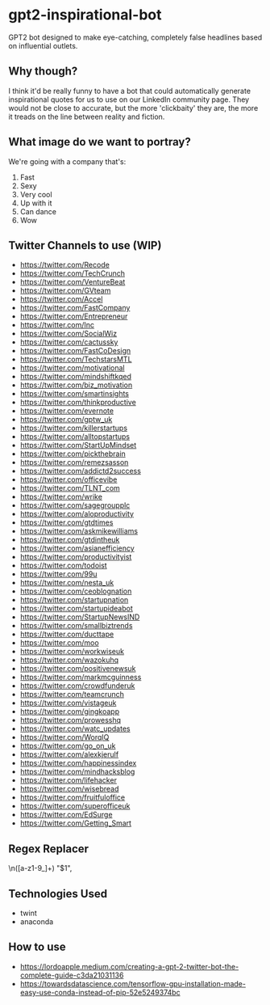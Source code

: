 # gpt2-inspirational-bot

GPT2 bot designed to make eye-catching, completely false headlines based on influential outlets.

## Why though?

I think it'd be really funny to have a bot that could automatically generate inspirational quotes for us to use on our LinkedIn community page. They would not be close to accurate, but the more 'clickbaity' they are, the more it treads on the line between reality and fiction.

## What image do we want to portray?

We're going with a company that's:

1. Fast
2. Sexy
3. Very cool
4. Up with it
5. Can dance
6. Wow

## Twitter Channels to use (WIP)

* https://twitter.com/Recode
* https://twitter.com/TechCrunch
* https://twitter.com/VentureBeat
* https://twitter.com/GVteam
* https://twitter.com/Accel
* https://twitter.com/FastCompany
* https://twitter.com/Entrepreneur
* https://twitter.com/Inc
* https://twitter.com/SocialWiz
* https://twitter.com/cactussky
* https://twitter.com/FastCoDesign
* https://twitter.com/TechstarsMTL
* https://twitter.com/motivational
* https://twitter.com/mindshiftkqed
* https://twitter.com/biz_motivation
* https://twitter.com/smartinsights
* https://twitter.com/thinkproductive
* https://twitter.com/evernote
* https://twitter.com/gptw_uk
* https://twitter.com/killerstartups
* https://twitter.com/alltopstartups
* https://twitter.com/StartUpMindset
* https://twitter.com/pickthebrain
* https://twitter.com/remezsasson
* https://twitter.com/addictd2success
* https://twitter.com/officevibe
* https://twitter.com/TLNT_com
* https://twitter.com/wrike
* https://twitter.com/sagegroupplc
* https://twitter.com/aloproductivity
* https://twitter.com/gtdtimes
* https://twitter.com/askmikewilliams
* https://twitter.com/gtdintheuk
* https://twitter.com/asianefficiency
* https://twitter.com/productivityist
* https://twitter.com/todoist
* https://twitter.com/99u
* https://twitter.com/nesta_uk
* https://twitter.com/ceoblognation
* https://twitter.com/startupnation
* https://twitter.com/startupideabot
* https://twitter.com/StartupNewsIND
* https://twitter.com/smallbiztrends
* https://twitter.com/ducttape
* https://twitter.com/moo
* https://twitter.com/workwiseuk
* https://twitter.com/wazokuhq
* https://twitter.com/positivenewsuk
* https://twitter.com/markmcguinness
* https://twitter.com/crowdfunderuk
* https://twitter.com/teamcrunch
* https://twitter.com/vistageuk
* https://twitter.com/gingkoapp
* https://twitter.com/prowesshq
* https://twitter.com/watc_updates
* https://twitter.com/WorqIQ
* https://twitter.com/go_on_uk
* https://twitter.com/alexkjerulf
* https://twitter.com/happinessindex
* https://twitter.com/mindhacksblog
* https://twitter.com/lifehacker
* https://twitter.com/wisebread
* https://twitter.com/fruitfuloffice
* https://twitter.com/superofficeuk
* https://twitter.com/EdSurge
* https://twitter.com/Getting_Smart

## Regex Replacer

\n([a-z1-9_]+) 
"$1", 

## Technologies Used

* twint
* anaconda

## How to use

* https://lordoapple.medium.com/creating-a-gpt-2-twitter-bot-the-complete-guide-c3da21031136
* https://towardsdatascience.com/tensorflow-gpu-installation-made-easy-use-conda-instead-of-pip-52e5249374bc
